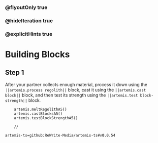 ### @flyoutOnly true
### @hideIteration true
### @explicitHints true

# Building Blocks

## Step 1
After your partner collects enough material, process it down using the ``||artemis.process regolith||`` block, cast it using the ``||artemis.cast block||`` block, and then test its strength using the ``||artemis.test block-strength||`` block.

```ghost
    artemis.meltRegolithA5()
    artemis.castBlocksA5()
    artemis.testBlockStrengthA5()
```
```template
    //
```

```package
artemis-ts=github:ReWrite-Media/artemis-ts#v0.0.54
```